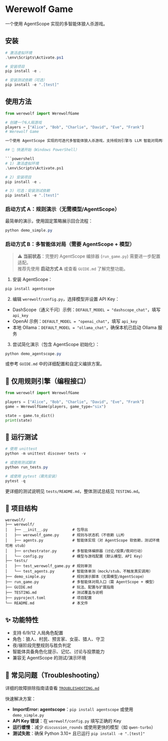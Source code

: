 # Werewolf Game

一个使用 AgentScope 实现的多智能体狼人杀游戏。

## 安装

```powershell
# 激活虚拟环境
.\env\Scripts\Activate.ps1

# 安装项目
pip install -e .

# 安装测试依赖（可选）
pip install -e ".[test]"
```

## 使用方法

````python
from werewolf import WerewolfGame

# 创建一个6人局游戏
players = ["Alice", "Bob", "Charlie", "David", "Eve", "Frank"]
# Werewolf Game

一个使用 AgentScope 实现的可迭代多智能体狼人杀游戏，支持规则引擎与 LLM 智能对局两种模式。

## 🚀 快速开始（Windows PowerShell）

```powershell
# 1) 激活虚拟环境
.\env\Scripts\Activate.ps1

# 2) 安装项目
pip install -e .

# 3) 可选：安装测试依赖
pip install -e ".[test]"
````

### 启动方式 A：规则演示（无需模型/AgentScope）

最简单的演示，使用固定策略展示回合流程：

```powershell
python demo_simple.py
```

### 启动方式 B：多智能体对局（需要 AgentScope + 模型）

> ⚠️ **当前状态**：完整的 AgentScope 编排器 (`run_game.py`) 需要进一步配置适配。  
> 推荐先使用 **启动方式 A** 或查看 `GUIDE.md` 了解完整功能。

1. 安装 AgentScope：

```powershell
pip install agentscope
```

2. 编辑 `werewolf/config.py`，选择模型并设置 API Key：

- DashScope（通义千问）示例：`DEFAULT_MODEL = "dashscope_chat"`，填写 `api_key`
- OpenAI 示例：`DEFAULT_MODEL = "openai_chat"`，填写 `api_key`
- 本地 Ollama：`DEFAULT_MODEL = "ollama_chat"`，确保本机已启动 Ollama 服务

3. 尝试简化演示（包含 AgentScope 初始化）：

```powershell
python demo_agentscope.py
```

或参考 `GUIDE.md` 中的详细配置和自定义编排方案。

## 🧩 仅用规则引擎（编程接口）

```python
from werewolf import WerewolfGame

players = ["Alice", "Bob", "Charlie", "David", "Eve", "Frank"]
game = WerewolfGame(players, game_type="six")

state = game.to_dict()
print(state)
```

## 🧪 运行测试

```powershell
# 使用 unittest
python -m unittest discover tests -v

# 或使用测试脚本
python run_tests.py

# 或使用 pytest（需先安装）
pytest -q
```

更详细的测试说明见 `tests/README.md`，整体测试总结见 `TESTING.md`。

## 📁 项目结构

```
werewolf/
├── werewolf/
│   ├── __init__.py           # 包导出
│   ├── werewolf_game.py      # 规则与状态机（不依赖 LLM）
│   ├── agents.py             # 智能体实现（对 AgentScope 软依赖，测试环境可用 stub）
│   ├── orchestrator.py       # 多智能体编排器（讨论/投票/夜间行动）
│   └── config.py             # 模型与游戏配置（默认模型、API Key）
├── tests/
│   ├── test_werewolf_game.py # 规则单测
│   └── test_agents.py        # 智能体单测（mock/stub，不触发真实调用）
├── demo_simple.py            # 规则演示脚本（无需模型/AgentScope）
├── run_game.py               # 多智能体对局入口（需 AgentScope + 模型）
├── GUIDE.md                  # 玩法、配置与扩展指南
├── TESTING.md                # 测试覆盖与说明
├── pyproject.toml            # 项目配置
└── README.md                 # 本文件
```

## ✨ 功能特性

- 支持 6/9/12 人局角色配置
- 角色：狼人、村民、预言家、女巫、猎人、守卫
- 夜/昼阶段完整规则与胜负判定
- 智能体具备角色化提示、记忆、讨论与投票能力
- 兼容无 AgentScope 的测试/演示环境

## 🔧 常见问题（Troubleshooting）

详细的故障排除指南请查看 [`TROUBLESHOOTING.md`](TROUBLESHOOTING.md)

快速解决方案：

- **ImportError: agentscope**：`pip install agentscope` 或使用 `demo_simple.py`
- **API Key 错误**：在 `werewolf/config.py` 填写正确的 Key
- **运行缓慢**：减少 `discussion_rounds` 或使用更快的模型（如 `qwen-turbo`）
- **测试失败**：确保 Python 3.10+ 且已运行 `pip install -e ".[test]"`
